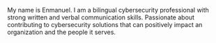 My name is Enmanuel. I am a bilingual cybersecurity professional with strong written and verbal communication skills. 
Passionate about contributing to cybersecurity solutions that can positively impact an organization and the people it serves.


<!---
emarinec/emarinec is a ✨ special ✨ repository because its `README.md` (this file) appears on your GitHub profile.
You can click the Preview link to take a look at your changes.
--->
